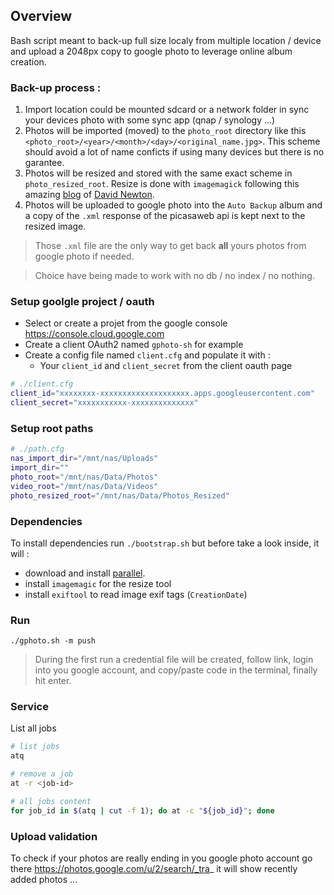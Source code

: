 ## Overview 

Bash script meant to back-up full size localy from multiple location / device and upload a 2048px copy to google photo to leverage online album creation.

### Back-up process :

1) Import location could be mounted sdcard or a network folder in sync your devices photo with some sync app (qnap / synology ...)
1) Photos will be imported (moved) to the `photo_root` directory like this `<photo_root>/<year>/<month>/<day>/<original_name.jpg>`. 
This scheme should avoid a lot of name conficts if using many devices but there is no garantee.
1) Photos will be resized and stored with the same exact scheme in `photo_resized_root`. Resize is done with `imagemagick` following this amazing [blog](https://www.smashingmagazine.com/2015/06/efficient-image-resizing-with-imagemagick/) of [David Newton](http://davidnewton.ca/).
1) Photos will be uploaded to google photo into the `Auto Backup` album and a copy of the `.xml` response of the picasaweb api is kept next to the resized image. 

> Those `.xml` file are the only way to get back **all** yours photos from google photo if needed. 

> Choice have being made to work with no db / no index / no nothing.


### Setup goolgle project / oauth

* Select or create a projet from the google console https://console.cloud.google.com
* Create a client OAuth2 named `gphoto-sh` for example
* Create a config file named `client.cfg` and populate it with :
  * Your `client_id` and `client_secret` from the client oauth page

```bash
# ./client.cfg
client_id="xxxxxxxx-xxxxxxxxxxxxxxxxxxxx.apps.googleusercontent.com"
client_secret="xxxxxxxxxxx-xxxxxxxxxxxxxx"
```

### Setup root paths

```bash
# ./path.cfg
nas_import_dir="/mnt/nas/Uploads"
import_dir=""
photo_root="/mnt/nas/Data/Photos"
video_root="/mnt/nas/Data/Videos"
photo_resized_root="/mnt/nas/Data/Photos_Resized"
```

### Dependencies

To install dependencies run `./bootstrap.sh` but before take a look inside, it will :

* download and install [parallel](https://www.gnu.org/software/parallel/).
* install `imagemagic` for the resize tool
* install `exiftool` to read image exif tags (`CreationDate`)

### Run

    ./gphoto.sh -m push

> During the first run a credential file will be created, follow link, login into you google account, and copy/paste code in the terminal, finally hit enter.


### Service

List all jobs

```bash
# list jobs
atq

# remove a job
at -r <job-id>

# all jobs content
for job_id in $(atq | cut -f 1); do at -c "${job_id}"; done
```

### Upload validation

To check if your photos are really ending in you google photo account go there https://photos.google.com/u/2/search/_tra_ it will show recently added photos ...